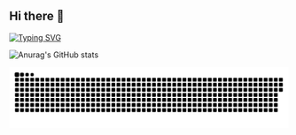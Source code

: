 ## Hi there 👋

<!--
**zhongxia12/zhongxia12** is a ✨ _special_ ✨ repository because its `README.md` (this file) appears on your GitHub profile.

Here are some ideas to get you started:

- 🔭 I’m currently working on ...
- 🌱 I’m currently learning ...
- 👯 I’m looking to collaborate on ...
- 🤔 I’m looking for help with ...
- 💬 Ask me about ...
- 📫 How to reach me: ...
- 😄 Pronouns: ...
- ⚡ Fun fact: ...
-->

[![Typing SVG](https://readme-typing-svg.demolab.com/?lines=println(%22Welcome+to+my+homepage%22))](https://git.io/typing-svg)

![Anurag's GitHub stats](https://github-readme-stats.vercel.app/api?username=zhongxia12&theme=radical)


<picture>
  <source media="(prefers-color-scheme: dark)" srcset="https://raw.githubusercontent.com/zhongxia12/zhongxia12/output/github-contribution-grid-snake-dark.svg">
  <source media="(prefers-color-scheme: light)" srcset="https://raw.githubusercontent.com/zhongxia12/zhongxia12/output/github-contribution-grid-snake.svg">
  <img alt="github contribution grid snake animation" src="https://raw.githubusercontent.com/zhongxia12/zhongxia12/output/github-contribution-grid-snake.svg">
</picture>

<!--

[![zhongxia12's github activity graph](https://github-readme-activity-graph.vercel.app/graph?username=zhongxia12&theme=react-dark)](https://github.com/ashutosh00710/github-readme-activity-graph)

-->

